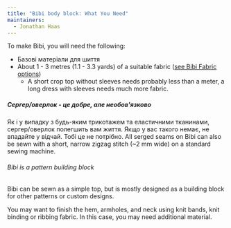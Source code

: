 ```yaml
---
title: "Bibi body block: What You Need"
maintainers:
  - Jonathan Haas
---
```


To make Bibi, you will need the following:

- Базові матеріали для шиття
- About 1 - 3 metres (1.1 - 3.3 yards) of a suitable fabric ([see Bibi Fabric options](/docs/designs/bibi/fabric/))
  - A short crop top without sleeves needs probably less than a meter, a long dress with sleeves needs much more fabric.

<Note>

##### Сергер/оверлок - це добре, але необов'язково

Як і у випадку з будь-яким трикотажем та еластичними тканинами, сергер/оверлок полегшить вам життя.
Якщо у вас такого немає, не впадайте у відчай. Тобі це не потрібно. All serged seams on Bibi can also be sewn with a short, narrow zigzag stitch (~2 mm wide) on a standard sewing machine.

</Note>

<Note>

###### Bibi is a pattern building block

Bibi can be sewn as a simple top, but is mostly designed as a building block for other patterns or custom designs.

You may want to finish the hem, armholes, and neck using knit bands, knit binding or ribbing fabric. In this case, you may need additional material.

</Note>

